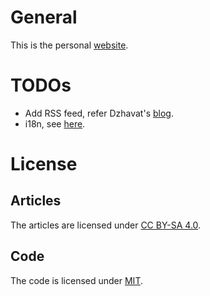 # General
This is the personal [website](https://juicyfruityme.github.io/).

# TODOs
- Add RSS feed, refer Dzhavat's [blog](https://dzhavat.github.io/2020/01/19/adding-an-rss-feed-to-github-pages.html).
- i18n, see [here](https://phrase.com/blog/posts/step-step-guide-javascript-localization/).
# License
## Articles
The articles are licensed under [CC BY-SA 4.0](https://creativecommons.org/licenses/by-nc/4.0/).
## Code
The code is licensed under [MIT](https://mit-license.org/).
